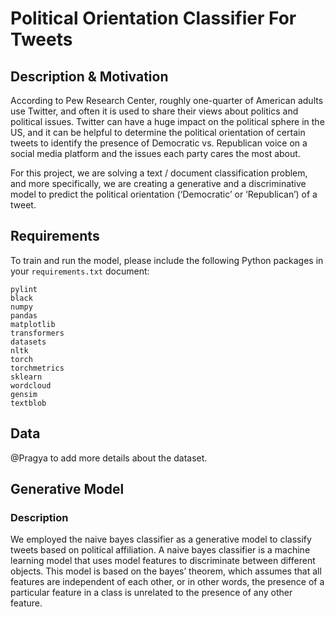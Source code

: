 # Political Orientation Classifier For Tweets

## Description & Motivation
According to Pew Research Center, roughly one-quarter of American adults use Twitter, and often it is used to share their views about politics and political issues. Twitter can have a huge impact on the political sphere in the US, and it can be helpful to determine the political orientation of certain tweets to identify the presence of Democratic vs. Republican voice on a social media platform and the issues each party cares the most about.

For this project, we are solving a text / document classification problem, and more specifically, we are creating a generative and a discriminative model to predict the political orientation (‘Democratic’ or ‘Republican’) of a tweet. 

## Requirements
To train and run the model, please include the following Python packages in your `requirements.txt` document:
```
pylint
black
numpy
pandas
matplotlib
transformers
datasets
nltk
torch
torchmetrics
sklearn
wordcloud
gensim
textblob
```

## Data
@Pragya to add more details about the dataset.


## Generative Model

### Description

We employed the naive bayes classifier as a generative model to classify tweets based on political affiliation. A naive bayes classifier is a machine learning model that uses model features to discriminate between different objects. This model is based on the bayes’ theorem, which assumes that all features are independent of each other, or in other words, the presence of a particular feature in a class is unrelated to the presence of any other feature.
